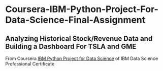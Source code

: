 # Coursera-IBM-Python-Project-For-Data-Science-Final-Assignment

## Analyzing Historical Stock/Revenue Data and Building a Dashboard For TSLA and GME

From Coursera [IBM Python Project for Data Science](https://www.coursera.org/learn/python-project-for-data-science) of IBM Data Science Professional Certificate
